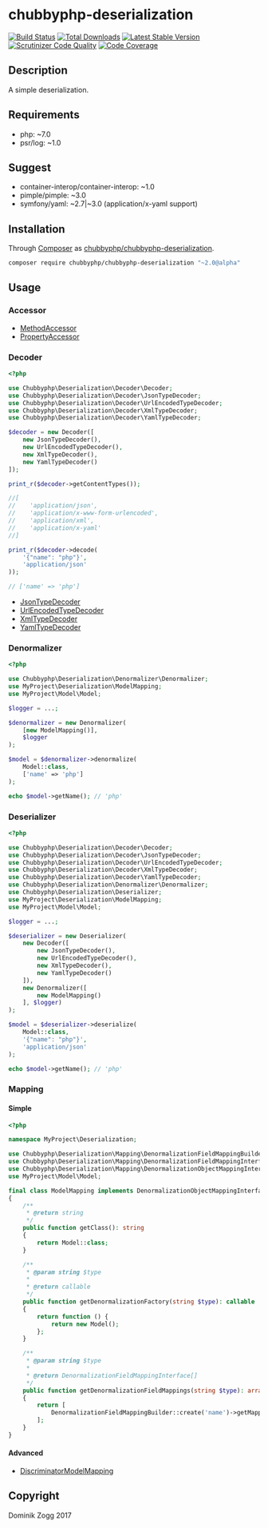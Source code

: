 # chubbyphp-deserialization

[![Build Status](https://api.travis-ci.org/chubbyphp/chubbyphp-deserialization.png?branch=master)](https://travis-ci.org/chubbyphp/chubbyphp-deserialization)
[![Total Downloads](https://poser.pugx.org/chubbyphp/chubbyphp-deserialization/downloads.png)](https://packagist.org/packages/chubbyphp/chubbyphp-deserialization)
[![Latest Stable Version](https://poser.pugx.org/chubbyphp/chubbyphp-deserialization/v/stable.png)](https://packagist.org/packages/chubbyphp/chubbyphp-deserialization)
[![Scrutinizer Code Quality](https://scrutinizer-ci.com/g/chubbyphp/chubbyphp-deserialization/badges/quality-score.png?b=master)](https://scrutinizer-ci.com/g/chubbyphp/chubbyphp-deserialization/?branch=master)
[![Code Coverage](https://scrutinizer-ci.com/g/chubbyphp/chubbyphp-deserialization/badges/coverage.png?b=master)](https://scrutinizer-ci.com/g/chubbyphp/chubbyphp-deserialization/?branch=master)

## Description

A simple deserialization.

## Requirements

 * php: ~7.0
 * psr/log: ~1.0

## Suggest

 * container-interop/container-interop: ~1.0
 * pimple/pimple: ~3.0
 * symfony/yaml: ~2.7|~3.0 (application/x-yaml support)

## Installation

Through [Composer](http://getcomposer.org) as [chubbyphp/chubbyphp-deserialization][1].

```sh
composer require chubbyphp/chubbyphp-deserialization "~2.0@alpha"
```

## Usage

### Accessor

 * [MethodAccessor][2]
 * [PropertyAccessor][3]

### Decoder

```php
<?php

use Chubbyphp\Deserialization\Decoder\Decoder;
use Chubbyphp\Deserialization\Decoder\JsonTypeDecoder;
use Chubbyphp\Deserialization\Decoder\UrlEncodedTypeDecoder;
use Chubbyphp\Deserialization\Decoder\XmlTypeDecoder;
use Chubbyphp\Deserialization\Decoder\YamlTypeDecoder;

$decoder = new Decoder([
    new JsonTypeDecoder(),
    new UrlEncodedTypeDecoder(),
    new XmlTypeDecoder(),
    new YamlTypeDecoder()
]);

print_r($decoder->getContentTypes());

//[
//    'application/json',
//    'application/x-www-form-urlencoded',
//    'application/xml',
//    'application/x-yaml'
//]

print_r($decoder->decode(
    '{"name": "php"}',
    'application/json'
));

// ['name' => 'php']
```

 * [JsonTypeDecoder][4]
 * [UrlEncodedTypeDecoder][5]
 * [XmlTypeDecoder][6]
 * [YamlTypeDecoder][7]

### Denormalizer

```php
<?php

use Chubbyphp\Deserialization\Denormalizer\Denormalizer;
use MyProject\Deserialization\ModelMapping;
use MyProject\Model\Model;

$logger = ...;

$denormalizer = new Denormalizer(
    [new ModelMapping()],
    $logger
);

$model = $denormalizer->denormalize(
    Model::class,
    ['name' => 'php']
);

echo $model->getName(); // 'php'
```

### Deserializer

```php
<?php

use Chubbyphp\Deserialization\Decoder\Decoder;
use Chubbyphp\Deserialization\Decoder\JsonTypeDecoder;
use Chubbyphp\Deserialization\Decoder\UrlEncodedTypeDecoder;
use Chubbyphp\Deserialization\Decoder\XmlTypeDecoder;
use Chubbyphp\Deserialization\Decoder\YamlTypeDecoder;
use Chubbyphp\Deserialization\Denormalizer\Denormalizer;
use Chubbyphp\Deserialization\Deserializer;
use MyProject\Deserialization\ModelMapping;
use MyProject\Model\Model;

$logger = ...;

$deserializer = new Deserializer(
    new Decoder([
        new JsonTypeDecoder(),
        new UrlEncodedTypeDecoder(),
        new XmlTypeDecoder(),
        new YamlTypeDecoder()
    ]),
    new Denormalizer([
        new ModelMapping()
    ], $logger)
);

$model = $deserializer->deserialize(
    Model::class,
    '{"name": "php"}',
    'application/json'
);

echo $model->getName(); // 'php'
```

### Mapping

#### Simple

```php
<?php

namespace MyProject\Deserialization;

use Chubbyphp\Deserialization\Mapping\DenormalizationFieldMappingBuilder;
use Chubbyphp\Deserialization\Mapping\DenormalizationFieldMappingInterface;
use Chubbyphp\Deserialization\Mapping\DenormalizationObjectMappingInterface;
use MyProject\Model\Model;

final class ModelMapping implements DenormalizationObjectMappingInterface
{
    /**
     * @return string
     */
    public function getClass(): string
    {
        return Model::class;
    }

    /**
     * @param string $type
     *
     * @return callable
     */
    public function getDenormalizationFactory(string $type): callable
    {
        return function () {
            return new Model();
        };
    }

    /**
     * @param string $type
     *
     * @return DenormalizationFieldMappingInterface[]
     */
    public function getDenormalizationFieldMappings(string $type): array
    {
        return [
            DenormalizationFieldMappingBuilder::create('name')->getMapping(),
        ];
    }
}
```

#### Advanced

 * [DiscriminatorModelMapping][8]

## Copyright

Dominik Zogg 2017


[1]: https://packagist.org/packages/chubbyphp/chubbyphp-deserialization

[2]: doc/Accessor/MethodAccessor.md
[3]: doc/Accessor/PropertyAccessor.md

[4]: doc/Decoder/JsonTypeDecoder.md
[5]: doc/Decoder/UrlEncodedTypeDecoder.md
[6]: doc/Decoder/XmlTypeDecoder.md
[7]: doc/Decoder/YamlTypeDecoder.md

[8]: doc/Mapping/DiscriminatorModelMapping.md
